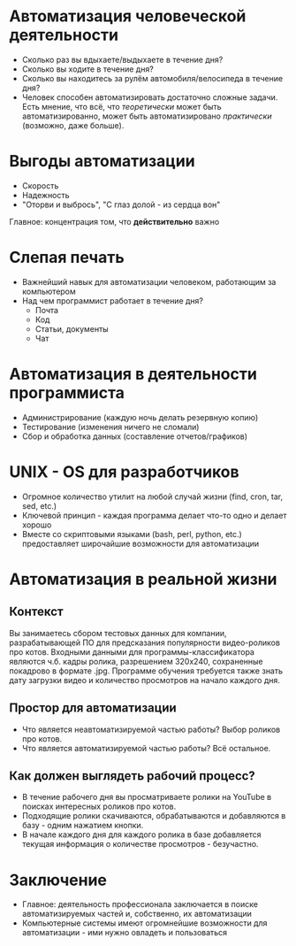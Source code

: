 # Автоматизация человеческой деятельности
-   Сколько раз вы вдыхаете/выдыхаете в течение дня?
-   Сколько вы ходите в течение дня?
-   Сколько вы находитесь за рулём автомобиля/велосипеда в течение дня?
-   Человек способен автоматизировать достаточно сложные задачи. Есть
    мнение, что всё, что *теоретически* может быть автоматизированно,
    может быть автоматизировано *практически* (возможно, даже больше).

# Выгоды автоматизации

-   Скорость
-   Надежность
-   "Оторви и выбрось", "С глаз долой - из сердца вон"

Главное: концентрация том, что **действительно** важно

# Слепая печать

-   Важнейший навык для автоматизации человеком, работающим за
    компьютером
-   Над чем программист работает в течение дня?
    -   Почта
    -   Код
    -   Статьи, документы
    -   Чат

# Автоматизация в деятельности программиста

-   Администрирование (каждую ночь делать резервную копию)
-   Тестирование (изменения ничего не сломали)
-   Сбор и обработка данных (составление отчетов/графиков)

# UNIX - OS для разработчиков

-   Огромное количество утилит на любой случай жизни
    (find, cron, tar, sed, etc.)
-   Ключевой принцип - каждая программа делает что-то одно и делает
    хорошо
-   Вместе со скриптовыми языками (bash, perl, python, etc.)
    предоставляет широчайшие возможности для автоматизации

# Автоматизация в реальной жизни

## Контекст

Вы занимаетесь сбором тестовых данных для компании, разрабатывающей ПО
для предсказания популярности видео-роликов про котов. Входными
данными для программы-классификатора являются ч.б. кадры ролика,
разрешением 320х240, сохраненные покадрово в формате .jpg. Программе
обучения требуется также знать дату загрузки видео и количество
просмотров на начало каждого дня.

## Простор для автоматизации

-   Что является неавтоматизируемой частью работы? Выбор роликов про котов.
-   Что является автоматизируемой частью работы? Всё остальное.

## Как должен выглядеть рабочий процесс?

-   В течение рабочего дня вы просматриваете ролики на YouTube в поисках
    интересных роликов про котов.
-   Подходящие ролики скачиваются, обрабатываются и добавляются в базу -
    одним нажатием кнопки.
-   В начале каждого дня для каждого ролика в базе добавляется текущая
    информация о количестве просмотров - безучастно.

# Заключение

-   Главное: деятельность профессионала заключается в поиске
    автоматизируемых частей и, собственно, их автоматизации
-   Компьютерные системы имеют огромнейшие возможности для
    автоматизации - ими нужно овладеть и пользоваться
